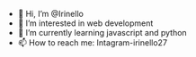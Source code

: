 - 👋 Hi, I’m @Irinello
- 👀 I’m interested in web development 
- 🌱 I’m currently learning javascript and python
- 📫 How to reach me: Intagram-irinello27


<!---
Irinello/Irinello is a ✨ special ✨ repository because its `README.md` (this file) appears on your GitHub profile.
You can click the Preview link to take a look at your changes.
--->
